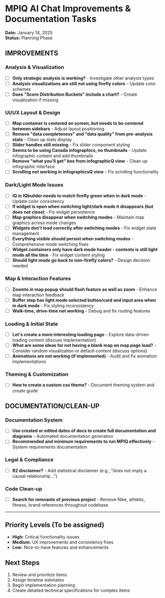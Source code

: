 # MPIQ AI Chat Improvements & Documentation Tasks

**Date:** January 14, 2025  
**Status:** Planning Phase

## IMPROVEMENTS

### Analysis & Visualization
- [ ] **Only strategic analysis is working?** - Investigate other analysis types
- [ ] **Analysis visualizations are still not using firefly colors** - Update color schemes
- [ ] **Does "Score Distribution Buckets" include a chart?** - Create visualization if missing

### UI/UX Layout & Design
- [ ] **Map container is centered on screen, but needs to be centered between sidebars** - Adjust layout positioning
- [ ] **Remove "data completeness" and "data quality" from pre-analysis stats** - Clean up stats display
- [ ] **Slider handles still missing** - Fix slider component styling
- [ ] **Seems to be using Canada infographics, no thumbnails** - Update infographic content and add thumbnails
- [ ] **Remove "what you'll get" box from infographicQ view** - Clean up infographic interface
- [ ] **Scrolling not working in infographicsQ view** - Fix scrolling functionality

### Dark/Light Mode Issues
- [ ] **IQ in IQbuilder needs to match firefly green when in dark mode** - Update color consistency
- [ ] **If widget is open when switching light/dark mode it disappears (but does not close)** - Fix widget persistence
- [ ] **Map graphics disappear when switching modes** - Maintain map graphics across mode changes
- [ ] **Widgets don't load correctly after switching modes** - Fix widget state management
- [ ] **Everything visible should persist when switching modes** - Comprehensive mode switching fixes
- [ ] **Widget containers only have dark mode header - contents is still light mode all the time** - Fix widget content styling
- [ ] **Should light mode go back to non-firefly colors?** - Design decision needed

### Map & Interaction Features
- [ ] **Zoomto in map popup should flash feature as well as zoom** - Enhance map interaction feedback
- [ ] **Buffer step has light mode selected button/card and input area when in dark mode** - Fix styling inconsistency
- [ ] **Walk-time, drive-time not working** - Debug and fix routing features

### Loading & Initial State
- [ ] **Let's create a more interesting loading page** - Explore data-driven loading content (discuss implementation)
- [ ] **What are some ideas for not having a blank map on map page load?** - Consider random visualization or default content (discuss options)
- [ ] **Animations are not working (if implemented)** - Audit and fix animation implementations

### Theming & Customization
- [ ] **How to create a custom css theme?** - Document theming system and create guide

## DOCUMENTATION/CLEAN-UP

### Documentation System
- [ ] **Use created or edited dates of docs to create full documentation and diagrams** - Automated documentation generation
- [ ] **Recommended and minimum requirements to run MPIQ effectively** - System requirements documentation

### Legal & Compliance
- [ ] **R2 disclaimer?** - Add statistical disclaimer (e.g., "does not imply a causal relationship...")

### Code Clean-up
- [ ] **Search for remnants of previous project** - Remove Nike, athletic, fitness, brand references throughout codebase

---

## Priority Levels (To be assigned)
- **High:** Critical functionality issues
- **Medium:** UX improvements and consistency fixes  
- **Low:** Nice-to-have features and enhancements

## Next Steps
1. Review and prioritize items
2. Assign timeline estimates
3. Begin implementation planning
4. Create detailed technical specifications for complex items
